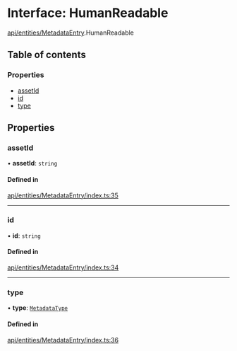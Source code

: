# Interface: HumanReadable

[api/entities/MetadataEntry](../wiki/api.entities.MetadataEntry).HumanReadable

## Table of contents

### Properties

- [assetId](../wiki/api.entities.MetadataEntry.HumanReadable#assetid)
- [id](../wiki/api.entities.MetadataEntry.HumanReadable#id)
- [type](../wiki/api.entities.MetadataEntry.HumanReadable#type)

## Properties

### assetId

• **assetId**: `string`

#### Defined in

[api/entities/MetadataEntry/index.ts:35](https://github.com/PolymeshAssociation/polymesh-sdk/blob/8a9e72221/src/api/entities/MetadataEntry/index.ts#L35)

___

### id

• **id**: `string`

#### Defined in

[api/entities/MetadataEntry/index.ts:34](https://github.com/PolymeshAssociation/polymesh-sdk/blob/8a9e72221/src/api/entities/MetadataEntry/index.ts#L34)

___

### type

• **type**: [`MetadataType`](../wiki/api.entities.MetadataEntry.types.MetadataType)

#### Defined in

[api/entities/MetadataEntry/index.ts:36](https://github.com/PolymeshAssociation/polymesh-sdk/blob/8a9e72221/src/api/entities/MetadataEntry/index.ts#L36)
